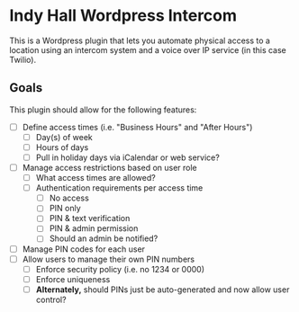 Indy Hall Wordpress Intercom
================================================================================

This is a Wordpress plugin that lets you automate physical access to a
location using an intercom system and a voice over IP service (in this
case Twilio).

Goals
--------------------------------------------------------------------------------

This plugin should allow for the following features:

 - [ ] Define access times (i.e. "Business Hours" and "After Hours")
    - [ ] Day(s) of week
    - [ ] Hours of days
    - [ ] Pull in holiday days via iCalendar or web service?
 - [ ] Manage access restrictions based on user role
    - [ ] What access times are allowed?
    - [ ] Authentication requirements per access time
       - [ ] No access
       - [ ] PIN only
       - [ ] PIN & text verification
       - [ ] PIN & admin permission
       - [ ] Should an admin be notified?
 - [ ] Manage PIN codes for each user
 - [ ] Allow users to manage their own PIN numbers
    - [ ] Enforce security policy (i.e. no 1234 or 0000)
    - [ ] Enforce uniqueness
    - [ ] **Alternately,** should PINs just be auto-generated and now allow user control?